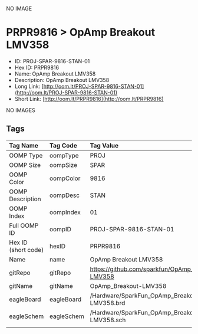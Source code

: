 


  
NO IMAGE  
# PRPR9816 > OpAmp Breakout LMV358

- ID: PROJ-SPAR-9816-STAN-01
- Hex ID: PRPR9816
- Name: OpAmp Breakout LMV358
- Description: OpAmp Breakout LMV358
- Long Link: [http://oom.lt/PROJ-SPAR-9816-STAN-01](http://oom.lt/PROJ-SPAR-9816-STAN-01)
- Short Link: [http://oom.lt/PRPR9816](http://oom.lt/PRPR9816)
  
NO IMAGES  
## Tags
  

|Tag Name|Tag Code|Tag Value|
| :--- | :--- | :--- |
|OOMP Type|oompType|PROJ|
|OOMP Size|oompSize|SPAR|
|OOMP Color|oompColor|9816|
|OOMP Description|oompDesc|STAN|
|OOMP Index|oompIndex|01|
|Full OOMP ID|oompID|PROJ-SPAR-9816-STAN-01|
|Hex ID (short code)|hexID|PRPR9816|
|Name|name|OpAmp Breakout LMV358|
|gitRepo|gitRepo|https://github.com/sparkfun/OpAmp_Breakout-LMV358|
|gitName|gitName|OpAmp_Breakout-LMV358|
|eagleBoard|eagleBoard|/Hardware/SparkFun_OpAmp_Breakout-LMV358.brd|
|eagleSchem|eagleSchem|/Hardware/SparkFun_OpAmp_Breakout-LMV358.sch|
||||
